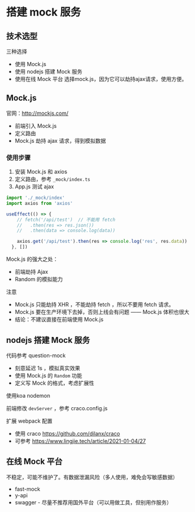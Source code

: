 # 搭建 mock 服务
## 技术选型

三种选择
- 使用 Mock.js
- 使用 nodejs 搭建 Mock 服务
- 使用在线 Mock 平台
选择mock.js，因为它可以劫持ajax请求，使用方便。

## Mock.js

官网：http://mockjs.com/

- 前端引入 Mock.js
- 定义路由
- Mock.js 劫持 ajax 请求，得到模拟数据

### 使用步骤
1. 安装 Mock.js 和 axios
2. 定义路由，参考 `_mock/index.ts`
3. App.js 测试 ajax

```ts
import './_mock/index'
import axios from 'axios'

useEffect(() => {
    // fetch('/api/test')  // 不能用 fetch
    //   .then(res => res.json())
    //   .then(data => console.log(data))

    axios.get('/api/test').then(res => console.log('res', res.data))
  }, [])
```

Mock.js 的强大之处：
- 前端劫持 Ajax
- Random 的模拟能力

注意
- Mock.js 只能劫持 XHR ，不能劫持 fetch ，所以不要用 fetch 请求。
- Mock.js 要在生产环境下去掉，否则上线会有问题 —— Mock.js 体积也很大
- 结论：不建议直接在前端使用 Mock.js

## nodejs 搭建 Mock 服务

代码参考 question-mock

- 刻意延迟 1s ，模拟真实效果
- 使用 Mock.js 的 `Random` 功能
- 定义写 Mock 的格式，考虑扩展性


使用koa
nodemon


前端修改 `devServer` ，参考 craco.config.js

扩展 webpack 配置
- 使用 craco https://github.com/dilanx/craco
- 可参考 https://www.lingjie.tech/article/2021-01-04/27 

## 在线 Mock 平台

不稳定，可能不维护了。有数据泄漏风险（多人使用，难免会写敏感数据）

- fast-mock
- y-api
- swagger - 尽量不推荐用国外平台（可以用做工具，但别用作服务）
